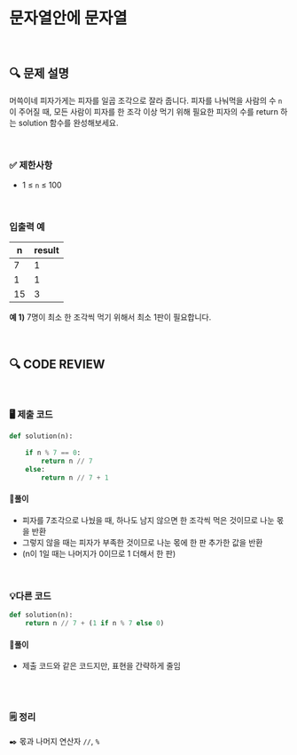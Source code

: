 # 문자열안에 문자열
<br/>

## **🔍 문제 설명**

머쓱이네 피자가게는 피자를 일곱 조각으로 잘라 줍니다. 피자를 나눠먹을 사람의 수 `n`이 주어질 때, 모든 사람이 피자를 한 조각 이상 먹기 위해 필요한 피자의 수를 return 하는 solution 함수를 완성해보세요.

<br/>

### **✅ 제한사항**

- 1 ≤ `n` ≤ 100
<br/>

### **입출력 예**


|  n | result |
| -- |--------|
| 7  |    1   |
| 1  |    1   |
| 15 |    3   |

**예 1)**
7명이 최소 한 조각씩 먹기 위해서 최소 1판이 필요합니다.

<br/>

## **🔍 CODE REVIEW**
<br/>

### **🖥️ 제출 코드**

```python
def solution(n):
    
    if n % 7 == 0:
        return n // 7
    else:
        return n // 7 + 1
```

#### **📍풀이**

- 피자를 7조각으로 나눴을 때, 하나도 남지 않으면 한 조각씩 먹은 것이므로 나눈 몫을 반환
- 그렇지 않을 때는 피자가 부족한 것이므로 나눈 몫에 한 판 추가한 값을 반환
- (n이 1일 때는 나머지가 0이므로 1 더해서 한 판)

<br/>

### **💡다른 코드**
```python
def solution(n):
    return n // 7 + (1 if n % 7 else 0)
```

#### **📍풀이**

- 제출 코드와 같은 코드지만, 표현을 간략하게 줄임
<br/>

  #
### **🗒️ 정리**
✒️ 몫과 나머지 연산자 `//`, `%` 
